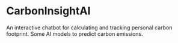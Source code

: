 # CarbonInsightAI
An interactive chatbot for calculating and tracking personal carbon footprint. Some AI models to predict carbon emissions.
